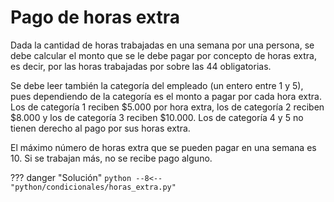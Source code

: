 # Pago de horas extra

Dada la cantidad de horas trabajadas en una semana por una persona, se debe calcular el monto que se le debe pagar por concepto de horas extra, es decir, por las horas trabajadas por sobre las $44$ obligatorias.

Se debe leer también la categoría del empleado (un entero entre $1$ y $5$), pues dependiendo de la categoría es el monto a pagar por cada hora extra. Los de categoría $1$ reciben $\$ 5.000$ por hora extra, los de categoría $2$ reciben $\$8.000$ y los de categoría $3$ reciben $\$10.000$. Los de categoría $4$ y $5$ no tienen derecho al pago por sus horas extra.

El máximo número de horas extra que se pueden pagar en una semana es $10$. Si se trabajan más, no se recibe pago alguno.

??? danger "Solución"
    ```python
    --8<-- "python/condicionales/horas_extra.py"
    ```